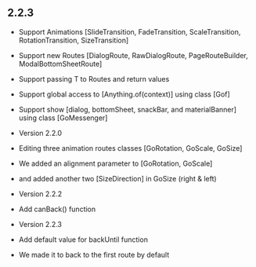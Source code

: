 ## 2.2.3

* Support Animations [SlideTransition, FadeTransition, ScaleTransition, RotationTransition,     SizeTransition]
* Support new Routes [DialogRoute, RawDialogRoute, PageRouteBuilder, ModalBottomSheetRoute]
* Support passing T to Routes and return values
* Support global access to [Anything.of(context)] using class [Gof]
* Support show [dialog, bottomSheet, snackBar, and materialBanner] using class [GoMessenger]

* Version 2.2.0
* Editing three animation routes classes [GoRotation, GoScale, GoSize]
* We added an alignment parameter to [GoRotation, GoScale]
* and added another two [SizeDirection] in GoSize (right & left)

* Version 2.2.2
* Add canBack() function

* Version 2.2.3
* Add default value for backUntil function
* We made it to back to the first route by default

